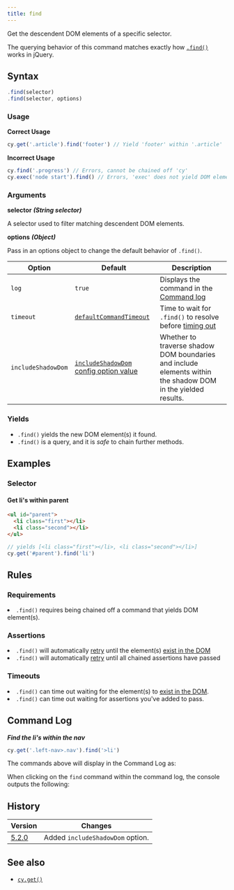 ```yaml
---
title: find
---
```


Get the descendent DOM elements of a specific selector.

<Alert type="info">

The querying behavior of this command matches exactly how
[`.find()`](http://api.jquery.com/find) works in jQuery.

</Alert>

## Syntax

```javascript
.find(selector)
.find(selector, options)
```

### Usage

**<Icon name="check-circle" color="green"></Icon> Correct Usage**

```javascript
cy.get('.article').find('footer') // Yield 'footer' within '.article'
```

**<Icon name="exclamation-triangle" color="red"></Icon> Incorrect Usage**

```javascript
cy.find('.progress') // Errors, cannot be chained off 'cy'
cy.exec('node start').find() // Errors, 'exec' does not yield DOM element
```

### Arguments

**<Icon name="angle-right"></Icon> selector** **_(String selector)_**

A selector used to filter matching descendent DOM elements.

**<Icon name="angle-right"></Icon> options** **_(Object)_**

Pass in an options object to change the default behavior of `.find()`.

| Option             | Default                                                                           | Description                                                                                                  |
| ------------------ | --------------------------------------------------------------------------------- | ------------------------------------------------------------------------------------------------------------ |
| `log`              | `true`                                                                            | Displays the command in the [Command log](/guides/core-concepts/cypress-app#Command-Log)                     |
| `timeout`          | [`defaultCommandTimeout`](/guides/references/configuration#Timeouts)              | Time to wait for `.find()` to resolve before [timing out](#Timeouts)                                         |
| `includeShadowDom` | [`includeShadowDom` config option value](/guides/references/configuration#Global) | Whether to traverse shadow DOM boundaries and include elements within the shadow DOM in the yielded results. |

### Yields [<Icon name="question-circle"/>](/guides/core-concepts/introduction-to-cypress#Subject-Management)

- `.find()` yields the new DOM element(s) it found.
- `.find()` is a query, and it is _safe_ to chain further methods.

## Examples

### Selector

#### Get li's within parent

```html
<ul id="parent">
  <li class="first"></li>
  <li class="second"></li>
</ul>
```

```javascript
// yields [<li class="first"></li>, <li class="second"></li>]
cy.get('#parent').find('li')
```

## Rules

### Requirements [<Icon name="question-circle"/>](/guides/core-concepts/introduction-to-cypress#Chains-of-Commands)

<List><li>`.find()` requires being chained off a command that yields DOM
element(s).</li></List>

### Assertions [<Icon name="question-circle"/>](/guides/core-concepts/introduction-to-cypress#Assertions)

<List><li>`.find()` will automatically
[retry](/guides/core-concepts/retry-ability) until the element(s)
[exist in the DOM](/guides/core-concepts/introduction-to-cypress#Default-Assertions)</li><li>`.find()`
will automatically [retry](/guides/core-concepts/retry-ability) until all
chained assertions have passed</li></List>

### Timeouts [<Icon name="question-circle"/>](/guides/core-concepts/introduction-to-cypress#Timeouts)

<List><li>`.find()` can time out waiting for the element(s) to
[exist in the DOM](/guides/core-concepts/introduction-to-cypress#Default-Assertions).</li><li>`.find()`
can time out waiting for assertions you've added to pass.</li></List>

## Command Log

**_Find the li's within the nav_**

```javascript
cy.get('.left-nav>.nav').find('>li')
```

The commands above will display in the Command Log as:

<DocsImage src="/img/api/find/find-li-of-uls-in-test.png" alt="Command Log find" ></DocsImage>

When clicking on the `find` command within the command log, the console outputs
the following:

<DocsImage src="/img/api/find/find-in-console-shows-list-and-yields.png" alt="console.log find" ></DocsImage>

## History

| Version                                     | Changes                          |
| ------------------------------------------- | -------------------------------- |
| [5.2.0](/guides/references/changelog#5-2-0) | Added `includeShadowDom` option. |

## See also

- [`cy.get()`](/api/commands/get)
